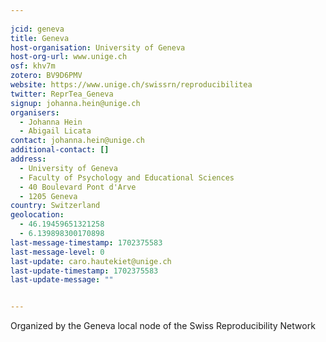 ```yaml
---
    
jcid: geneva
title: Geneva
host-organisation: University of Geneva
host-org-url: www.unige.ch
osf: khv7m
zotero: BV9D6PMV
website: https://www.unige.ch/swissrn/reproducibilitea
twitter: ReprTea_Geneva
signup: johanna.hein@unige.ch
organisers:
  - Johanna Hein
  - Abigail Licata
contact: johanna.hein@unige.ch
additional-contact: []
address:
  - University of Geneva
  - Faculty of Psychology and Educational Sciences
  - 40 Boulevard Pont d'Arve
  - 1205 Geneva
country: Switzerland
geolocation:
  - 46.19459651321258
  - 6.139898300170898
last-message-timestamp: 1702375583
last-message-level: 0
last-update: caro.hautekiet@unige.ch
last-update-timestamp: 1702375583
last-update-message: ""


---
```


Organized by the Geneva local node of the Swiss Reproducibility Network
